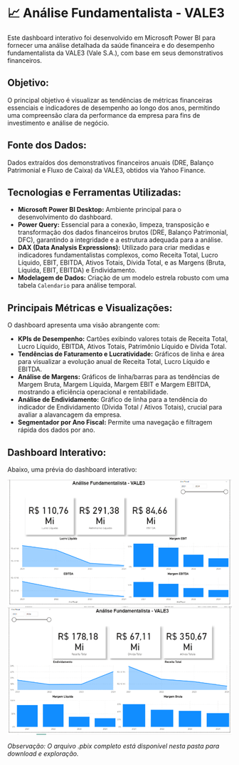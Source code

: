 # 📈 Análise Fundamentalista - VALE3

Este dashboard interativo foi desenvolvido em Microsoft Power BI para fornecer uma análise detalhada da saúde financeira e do desempenho fundamentalista da VALE3 (Vale S.A.), com base em seus demonstrativos financeiros.

## Objetivo:

O principal objetivo é visualizar as tendências de métricas financeiras essenciais e indicadores de desempenho ao longo dos anos, permitindo uma compreensão clara da performance da empresa para fins de investimento e análise de negócio.

## Fonte dos Dados:

Dados extraídos dos demonstrativos financeiros anuais (DRE, Balanço Patrimonial e Fluxo de Caixa) da VALE3, obtidos via Yahoo Finance.

## Tecnologias e Ferramentas Utilizadas:

* **Microsoft Power BI Desktop:** Ambiente principal para o desenvolvimento do dashboard.
* **Power Query:** Essencial para a conexão, limpeza, transposição e transformação dos dados financeiros brutos (DRE, Balanço Patrimonial, DFC), garantindo a integridade e a estrutura adequada para a análise.
* **DAX (Data Analysis Expressions):** Utilizado para criar medidas e indicadores fundamentalistas complexos, como Receita Total, Lucro Líquido, EBIT, EBITDA, Ativos Totais, Dívida Total, e as Margens (Bruta, Líquida, EBIT, EBITDA) e Endividamento.
* **Modelagem de Dados:** Criação de um modelo estrela robusto com uma tabela `Calendario` para análise temporal.

## Principais Métricas e Visualizações:

O dashboard apresenta uma visão abrangente com:

* **KPIs de Desempenho:** Cartões exibindo valores totais de Receita Total, Lucro Líquido, EBITDA, Ativos Totais, Patrimônio Líquido e Dívida Total.
* **Tendências de Faturamento e Lucratividade:** Gráficos de linha e área para visualizar a evolução anual de Receita Total, Lucro Líquido e EBITDA.
* **Análise de Margens:** Gráficos de linha/barras para as tendências de Margem Bruta, Margem Líquida, Margem EBIT e Margem EBITDA, mostrando a eficiência operacional e rentabilidade.
* **Análise de Endividamento:** Gráfico de linha para a tendência do indicador de Endividamento (Dívida Total / Ativos Totais), crucial para avaliar a alavancagem da empresa.
* **Segmentador por Ano Fiscal:** Permite uma navegação e filtragem rápida dos dados por ano.

## Dashboard Interativo:

Abaixo, uma prévia do dashboard interativo:

![Dashboard Análise Fundamentalista VALE3 - Parte 1](image_34f0dc.png)
![Dashboard Análise Fundamentalista VALE3 - Parte 2](image_34ee16.png)

*Observação: O arquivo .pbix completo está disponível nesta pasta para download e exploração.*
